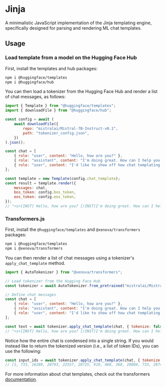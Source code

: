# Jinja

A minimalistic JavaScript implementation of the Jinja templating engine, specifically designed for parsing and rendering ML chat templates.

## Usage

### Load template from a model on the Hugging Face Hub

First, install the templates and hub packages:

```sh
npm i @huggingface/templates
npm i @huggingface/hub
```

You can then load a tokenizer from the Hugging Face Hub and render a list of chat messages, as follows:

```js
import { Template } from "@huggingface/templates";
import { downloadFile } from "@huggingface/hub";

const config = await (
	await downloadFile({
		repo: "mistralai/Mistral-7B-Instruct-v0.1",
		path: "tokenizer_config.json",
	})
).json();

const chat = [
	{ role: "user", content: "Hello, how are you?" },
	{ role: "assistant", content: "I'm doing great. How can I help you today?" },
	{ role: "user", content: "I'd like to show off how chat templating works!" },
];

const template = new Template(config.chat_template);
const result = template.render({
	messages: chat,
	bos_token: config.bos_token,
	eos_token: config.eos_token,
});
// "<s>[INST] Hello, how are you? [/INST]I'm doing great. How can I help you today?</s> [INST] I'd like to show off how chat templating works! [/INST]"
```

### Transformers.js

First, install the `@huggingface/templates` and `@xenova/transformers` packages:

```sh
npm i @huggingface/templates
npm i @xenova/transformers
```

You can then render a list of chat messages using a tokenizer's `apply_chat_template` method.

```js
import { AutoTokenizer } from "@xenova/transformers";

// Load tokenizer from the Hugging Face Hub
const tokenizer = await AutoTokenizer.from_pretrained("mistralai/Mistral-7B-Instruct-v0.1");

// Define chat messages
const chat = [
	{ role: "user", content: "Hello, how are you?" },
	{ role: "assistant", content: "I'm doing great. How can I help you today?" },
	{ role: "user", content: "I'd like to show off how chat templating works!" },
];

const text = await tokenizer.apply_chat_template(chat, { tokenize: false });
// "<s>[INST] Hello, how are you? [/INST]I'm doing great. How can I help you today?</s> [INST] I'd like to show off how chat templating works! [/INST]"
```

Notice how the entire chat is condensed into a single string. If you would instead like to return the tokenized version (i.e., a list of token IDs), you can use the following:

```js
const input_ids = await tokenizer.apply_chat_template(chat, { tokenize: true, return_tensor: false });
// [1, 733, 16289, 28793, 22557, 28725, 910, 460, 368, 28804, 733, 28748, 16289, 28793, 28737, 28742, 28719, 2548, 1598, 28723, 1602, 541, 315, 1316, 368, 3154, 28804, 2, 28705, 733, 16289, 28793, 315, 28742, 28715, 737, 298, 1347, 805, 910, 10706, 5752, 1077, 3791, 28808, 733, 28748, 16289, 28793]
```

For more information about chat templates, check out the transformers [documentation](https://huggingface.co/docs/transformers/main/en/chat_templating).
